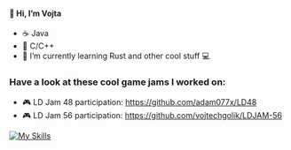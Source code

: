 #### 👋 Hi, I’m Vojta
- ☕ Java
- 🍵 C/C++
- 🌱 I’m currently learning Rust and other cool stuff 💻

### Have a look at these cool game jams I worked on:
- 🎮 LD Jam 48 participation: https://github.com/adam077x/LD48
- 🎮 LD Jam 56 participation: https://github.com/vojtechgolik/LDJAM-56

[![My Skills](https://skillicons.dev/icons?i=java,cpp,python,spring,vue,svelte)]()
